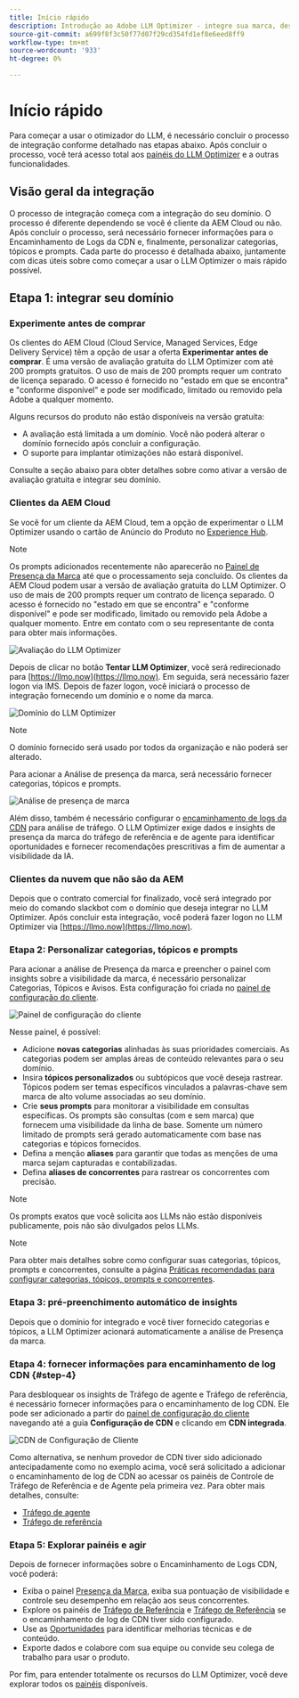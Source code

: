 ```yaml
---
title: Início rápido
description: Introdução ao Adobe LLM Optimizer - integre sua marca, desbloqueie os insights de visibilidade da IA e explore painéis para aumentar o desempenho da pesquisa.
source-git-commit: a699f8f3c50f77d07f29cd354fd1ef8e6eed8ff9
workflow-type: tm+mt
source-wordcount: '933'
ht-degree: 0%

---
```



# Início rápido

Para começar a usar o otimizador do LLM, é necessário concluir o processo de integração conforme detalhado nas etapas abaixo. Após concluir o processo, você terá acesso total aos [painéis do LLM Optimizer](/help/dashboards/dashboards-overview.md) e a outras funcionalidades.

## Visão geral da integração

O processo de integração começa com a integração do seu domínio. O processo é diferente dependendo se você é cliente da AEM Cloud ou não. Após concluir o processo, será necessário fornecer informações para o Encaminhamento de Logs da CDN e, finalmente, personalizar categorias, tópicos e prompts. Cada parte do processo é detalhada abaixo, juntamente com dicas úteis sobre como começar a usar o LLM Optimizer o mais rápido possível.

## Etapa 1: integrar seu domínio

### Experimente antes de comprar

Os clientes do AEM Cloud (Cloud Service, Managed Services, Edge Delivery Service) têm a opção de usar a oferta **Experimentar antes de comprar**. É uma versão de avaliação gratuita do LLM Optimizer com até 200 prompts gratuitos. O uso de mais de 200 prompts requer um contrato de licença separado. O acesso é fornecido no &quot;estado em que se encontra&quot; e &quot;conforme disponível&quot; e pode ser modificado, limitado ou removido pela Adobe a qualquer momento.

Alguns recursos do produto não estão disponíveis na versão gratuita:

* A avaliação está limitada a um domínio. Você não poderá alterar o domínio fornecido após concluir a configuração.
* O suporte para implantar otimizações não estará disponível.

Consulte a seção abaixo para obter detalhes sobre como ativar a versão de avaliação gratuita e integrar seu domínio.

### Clientes da AEM Cloud

Se você for um cliente da AEM Cloud, tem a opção de experimentar o LLM Optimizer usando o cartão de Anúncio do Produto no [Experience Hub](https://experienceleague.adobe.com/en/docs/experience-manager-cloud-service/content/experience-hub/experience-hub).

>[!NOTE]
>Os prompts adicionados recentemente não aparecerão no [Painel de Presença da Marca](/help/dashboards/brand-presence.md) até que o processamento seja concluído. Os clientes da AEM Cloud podem usar a versão de avaliação gratuita do LLM Optimizer. O uso de mais de 200 prompts requer um contrato de licença separado. O acesso é fornecido no &quot;estado em que se encontra&quot; e &quot;conforme disponível&quot; e pode ser modificado, limitado ou removido pela Adobe a qualquer momento. Entre em contato com o seu representante de conta para obter mais informações.

![Avaliação do LLM Optimizer](/help/overview/assets/llm-trial.png)

Depois de clicar no botão **Tentar LLM Optimizer**, você será redirecionado para [https://llmo.now](https://llmo.now). Em seguida, será necessário fazer logon via IMS. Depois de fazer logon, você iniciará o processo de integração fornecendo um domínio e o nome da marca.

![Domínio do LLM Optimizer](/help/overview/assets/domain.png)

>[!NOTE]
>O domínio fornecido será usado por todos da organização e não poderá ser alterado.

Para acionar a Análise de presença da marca, será necessário fornecer categorias, tópicos e prompts.

![Análise de presença de marca](/help/overview/assets/bp-analysis.png)

Além disso, também é necessário configurar o [encaminhamento de logs da CDN](#step-4) para análise de tráfego. O LLM Optimizer exige dados e insights de presença da marca do tráfego de referência e de agente para identificar oportunidades e fornecer recomendações prescritivas a fim de aumentar a visibilidade da IA.

### Clientes da nuvem que não são da AEM

Depois que o contrato comercial for finalizado, você será integrado por meio do comando slackbot com o domínio que deseja integrar no LLM Optimizer. Após concluir esta integração, você poderá fazer logon no LLM Optimizer via [https://llmo.now](https://llmo.now).

### Etapa 2: Personalizar categorias, tópicos e prompts

Para acionar a análise de Presença da marca e preencher o painel com insights sobre a visibilidade da marca, é necessário personalizar Categorias, Tópicos e Avisos. Esta configuração foi criada no [painel de configuração do cliente](/help/dashboards/customer-configuration.md).

![Painel de configuração do cliente](/help/overview/assets/prompt-creation.png)

Nesse painel, é possível:

* Adicione **novas categorias** alinhadas às suas prioridades comerciais. As categorias podem ser amplas áreas de conteúdo relevantes para o seu domínio.
* Insira **tópicos personalizados** ou subtópicos que você deseja rastrear. Tópicos podem ser temas específicos vinculados a palavras-chave sem marca de alto volume associadas ao seu domínio.
* Crie **seus prompts** para monitorar a visibilidade em consultas específicas. Os prompts são consultas (com e sem marca) que fornecem uma visibilidade da linha de base. Somente um número limitado de prompts será gerado automaticamente com base nas categorias e tópicos fornecidos.
* Defina a menção **aliases** para garantir que todas as menções de uma marca sejam capturadas e contabilizadas.
* Defina **aliases de concorrentes** para rastrear os concorrentes com precisão.

>[!NOTE]
>Os prompts exatos que você solicita aos LLMs não estão disponíveis publicamente, pois não são divulgados pelos LLMs.

>[!NOTE]
>
> Para obter mais detalhes sobre como configurar suas categorias, tópicos, prompts e concorrentes, consulte a página [Práticas recomendadas para configurar categorias, tópicos, prompts e concorrentes](/help/overview/best-practices-topics-prompts.md).

### Etapa 3: pré-preenchimento automático de insights

Depois que o domínio for integrado e você tiver fornecido categorias e tópicos, a LLM Optimizer acionará automaticamente a análise de Presença da marca.

### Etapa 4: fornecer informações para encaminhamento de log CDN {#step-4}

Para desbloquear os insights de Tráfego de agente e Tráfego de referência, é necessário fornecer informações para o encaminhamento de log CDN. Ele pode ser adicionado a partir do [painel de configuração do cliente](/help/dashboards/customer-configuration.md) navegando até a guia **Configuração de CDN** e clicando em **CDN integrada**.

![CDN de Configuração de Cliente](/help/overview/assets/cc-cdn.png)

Como alternativa, se nenhum provedor de CDN tiver sido adicionado antecipadamente como no exemplo acima, você será solicitado a adicionar o encaminhamento de log de CDN ao acessar os painéis de Controle de Tráfego de Referência e de Agente pela primeira vez. Para obter mais detalhes, consulte:

* [Tráfego de agente](/help/dashboards/agentic-traffic.md#cdn-setup)
* [Tráfego de referência](/help/dashboards/referral-traffic.md#setup#setup)

### Etapa 5: Explorar painéis e agir

Depois de fornecer informações sobre o Encaminhamento de Logs CDN, você poderá:

* Exiba o painel [Presença da Marca](/help/dashboards/brand-presence.md), exiba sua pontuação de visibilidade e controle seu desempenho em relação aos seus concorrentes.
* Explore os painéis de [Tráfego de Referência](/help/dashboards/agentic-traffic.md) e [Tráfego de Referência](/help/dashboards/referral-traffic.md) se o encaminhamento de log de CDN tiver sido configurado.
* Use as [Oportunidades](/help/dashboards/opportunities.md) para identificar melhorias técnicas e de conteúdo.
* Exporte dados e colabore com sua equipe ou convide seu colega de trabalho para usar o produto.

Por fim, para entender totalmente os recursos do LLM Optimizer, você deve explorar todos os [painéis](/help/dashboards/dashboards-overview.md) disponíveis.
